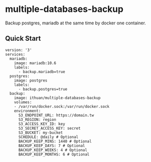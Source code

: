 # multiple-databases-backup
Backup postgres, mariadb at the same time by docker one container.

## Quick Start

```
version: '3'
services:
  mariadb:
    image: mariadb:10.6
    labels:
      - backup.mariadb=true
  postgres:
    image: postgres
    labels:
      - backup.postgres=true
  backup:
    image: ithuan/multiple-databases-backup
    volumes:
    - /var/run/docker.sock:/var/run/docker.sock
    environment:
      S3_ENDPOINT_URL: https://domain.tw
      S3_REGION: region
      S3_ACCESS_KEY_ID: key
      S3_SECRET_ACCESS_KEY: secret
      S3_BUCKET: my-bucket
      SCHEDULE: @daily # Optional
      BACKUP_KEEP_MINS: 1440 # Optional
      BACKUP_KEEP_DAYS: 7 # Optional
      BACKUP_KEEP_WEEKS: 4 # Optional
      BACKUP_KEEP_MONTHS: 6 # Optional
```

